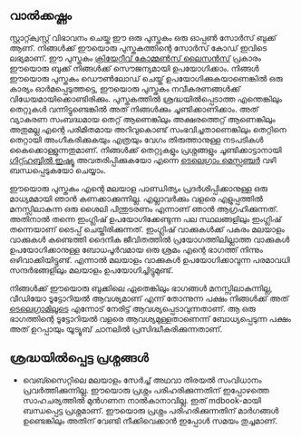 ## വാല്‍ക്കഷ്ണം

സ്റ്റാറ്റ്ക്വസ്റ്റ് വിഭാവനം ചെയ്ത ഈ ഒരു പുസ്തകം ഒരു ഓപ്പണ്‍ സോര്‍സ് ബുക്ക് ആണ്. നിങ്ങള്‍ക്ക് ഈയൊരു പുസ്തകത്തിന്റെ സോര്‍സ് കോഡ് ഇവിടെ ലഭ്യമാണ്. ഈ പുസ്തകം [ക്രിയേറ്റീവ് കോമ്മണ്‍സ് ലൈസന്‍സ്](https://creativecommons.org/) പ്രകാരം  ഈയൊരു ബുക്ക് നിങ്ങള്‍ക്ക് സൌജന്യമായി ഉപയോഗിക്കാം. നിങ്ങള്‍ ഈയൊരു പുസ്തകം ഡൌണ്‍ലോഡ് ചെയ്ത് ഉപയോഗിക്കുകയാണെങ്കില്‍ ഒരു കാര്യം ഓര്‍മപ്പെടുത്തട്ടെ, ഈയൊരു പുസ്തകം നവീകരണങ്ങള്‍ക്ക് വിധേയമായിക്കൊണ്ടിരിക്കും. പുസ്തകത്തില്‍ ശ്രദ്ധയില്‍പ്പെടാത്ത എന്തെങ്കിലും തെറ്റുകള്‍ വന്നിട്ടുണ്ടെങ്കില്‍ അത് നിങ്ങള്‍ക്കും ചൂണ്ടിക്കാണിക്കാം. അത് വ്യാകരണ സംബദ്ധമായ തെറ്റ് ആണെങ്കിലും അക്ഷരത്തെറ്റ് ആണെങ്കിലും അതുമല്ല എന്റെ പരിമിതമായ അറിവുകൊണ്ട് സംഭവിച്ചതാണെങ്കിലും തെറ്റിനെ തെറ്റായി അംഗീകരിക്കുകയും എത്രയും വേഗം തിരുത്താനുള്ള നടപടികള്‍ കൈക്കൊള്ളുന്നതുമാണ്. നിങ്ങള്‍ക്ക് തെറ്റുകളും പ്രശ്നങ്ങളും ചൂണ്ടിക്കാട്ടാനായി [ഗിറ്റ്ഹബ്ബില്‍ ഇഷ്യൂ](https://github.com/stackquest/PythonMalayalamBook/issues) അവതരിപ്പിക്കുകയോ എന്നെ [ടെലെഗ്രാം മെസ്സഞ്ചര്‍](https://t.me/MyStackQuest) വഴി ബന്ധപ്പെടുകയോ ചെയ്യാം.

ഈയൊരു പുസ്തകം എന്റെ മലയാള പാണ്ഡിത്യം പ്രദര്‍ശിപ്പിക്കാനുള്ള ഒരു മാധ്യമമായി ഞാന്‍ കണക്കാക്കുന്നില്ല. എല്ലാവര്‍ക്കും വളരെ എളുപ്പത്തില്‍ മനസ്സിലാകുന്ന ഒരു ശൈലി പിന്തുടരണം എന്നാണ് ഞാന്‍ ആഗ്രഹിക്കുന്നത്. അതിനാല്‍ തന്നെ ഇംഗ്ലിഷ് ഉപയോഗിക്കേണ്ടുന്ന പല സ്ഥലങ്ങളിലും ഇംഗ്ലിഷ് തന്നെയാണ് ടൈപ്പ് ചെയ്തിരിക്കുന്നത്. ഇംഗ്ലിഷ് വാക്കുകള്‍ക്ക് പകരം മലയാളം വാക്കുകള്‍ കണ്ടെത്തി ദൈനിക ജീവിതത്തില്‍ പ്രയോഗത്തിലില്ലാത്ത വാക്കുകള്‍ ഉപയോഗിക്കാനുള്ള ബോധപൂര്‍വമായ ഒരു ശ്രമം എന്റെ ഭാഗത്ത് നിന്നും ഒഴിവാക്കിയിട്ടുണ്ട്. എന്നാല്‍ മലയാളം വാക്കുകള്‍ ഉപയോഗിക്കാവുന്ന പരമാവധി സന്ദര്‍ഭങ്ങളിലും മലയാളം ഉപയോഗിച്ചിട്ടുമുണ്ട്.

നിങ്ങള്‍ക്ക് ഈയൊരു ബുക്കിലെ ഏതെങ്കിലും ഭാഗങ്ങള്‍ മനസ്സിലാകുന്നില്ല, വീഡിയോ ടൂട്ടോറിയല്‍ ആവശ്യമാണ് എന്ന് തോന്നുന്ന പക്ഷം നിങ്ങള്‍ക്ക് അത് [ടെലെഗ്രാമിലൂടെ](https://t.me/MyStackQuest) എന്നോട് നേരിട്ട് ആവശ്യപ്പെടാവുന്നതാണ്. ആ ഒരു ഭാഗത്തിന്റെ ടൂട്ടോറിയല്‍ വളരെ ആവശ്യമുള്ളതാണെന്ന് ബോധ്യപ്പെടുന്ന പക്ഷം അത് ഉറപ്പായും യൂട്യൂബ് ചാനലില്‍ പ്രസിദ്ധീകരിക്കുന്നതാണ്.

## ശ്രദ്ധയില്‍പ്പെട്ട പ്രശ്നങ്ങള്‍

- വെബ്സൈറ്റിലെ മലയാളം സേര്‍ച്ച് അഥവാ തിരയല്‍ സംവിധാനം പ്രവര്‍ത്തിക്കുന്നില്ല. ഈയൊരു പ്രശ്നം പരിഹരിക്കുന്നതിന് ഇപ്പോഴത്തെ സാഹചര്യത്തില്‍ മുന്‍ഗണന നാല്‍കാനാവില്ല. ഇത് mdbook-മായി ബന്ധപ്പെട്ട പ്രശ്നമാണ്. ഈയൊരു പ്രശ്നം പരിഹരിക്കുന്നതിന് മാര്‍ഗങ്ങള്‍ ഉണ്ടെങ്കിലും അതിന് വേണ്ടി നീക്കിവെക്കാന്‍ ഇപ്പോള്‍ സമയം തുച്ചമാണ്.
